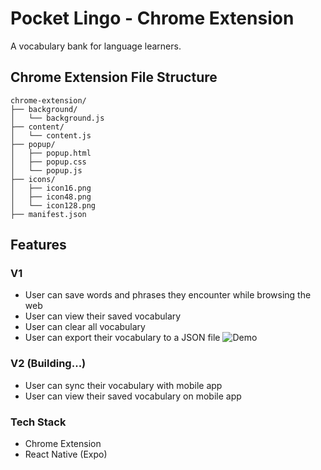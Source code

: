 # Pocket Lingo - Chrome Extension

A vocabulary bank for language learners.

## Chrome Extension File Structure
```
chrome-extension/
├── background/
│   └── background.js 
├── content/
│   └── content.js 
├── popup/
│   ├── popup.html 
│   ├── popup.css 
│   └── popup.js 
├── icons/
│   ├── icon16.png 
│   ├── icon48.png 
│   └── icon128.png 
├── manifest.json  

```

## Features

### V1
- User can save words and phrases they encounter while browsing the web
- User can view their saved vocabulary
- User can clear all vocabulary
- User can export their vocabulary to a JSON file
![Demo](./docs/demo_v1.gif)

### V2 (Building...)
- User can sync their vocabulary with mobile app
- User can view their saved vocabulary on mobile app

### Tech Stack
- Chrome Extension
- React Native (Expo)